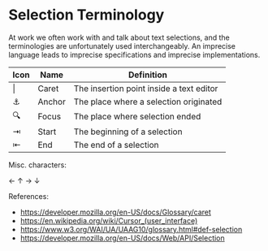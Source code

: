 # Selection Terminology

At work we often work with and talk about text selections, and the terminologies are unfortunately used interchangeably. An imprecise language leads to imprecise specifications and imprecise implementations.

Icon | Name | Definition
---|---|---
\| | Caret | The insertion point inside a text editor 
⚓ | Anchor | The place where a selection originated
🔍 | Focus | The place where selection ended
⇥ | Start | The beginning of a selection
⇤ | End | The end of a selection

Misc. characters:

←
↑
→
↓

References:

* https://developer.mozilla.org/en-US/docs/Glossary/caret
* https://en.wikipedia.org/wiki/Cursor_(user_interface)
* https://www.w3.org/WAI/UA/UAAG10/glossary.html#def-selection
* https://developer.mozilla.org/en-US/docs/Web/API/Selection
